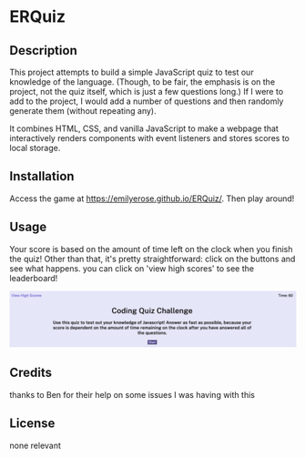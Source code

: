 # ERQuiz

## Description 
This project attempts to build a simple JavaScript quiz to test our knowledge of the language. 
(Though, to be fair, the emphasis is on the project, not the quiz itself, which is just a few questions long.) If I were to add to the project, I would add a number of questions and then randomly generate them (without repeating any).

It combines HTML, CSS, and vanilla JavaScript to make a webpage that interactively renders components with event listeners and stores scores to local storage.

## Installation
Access the game at https://emilyerose.github.io/ERQuiz/. 
Then play around!

## Usage
Your score is based on the amount of time left on the clock when you finish the quiz! Other than that, it's pretty straightforward: click on the buttons and see what happens. you can click on 'view high scores' to see the leaderboard!

![screenshot of starter page](./screenshot.png)

## Credits
thanks to Ben for their help on some issues I was having with this

## License
none relevant